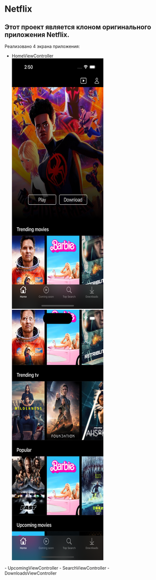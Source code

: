 # Netflix

## Этот проект является клоном оригинального приложения Netflix.

Реализовано 4 экрана приложения:
- HomeViewController
  <div>
  <img src="https://github.com/zabashtina/Netflix/blob/main/Netflix/Screenshots/HomeViewController1.png" width="300" height="820"/>&nbsp;
  <img src="https://github.com/zabashtina/Netflix/blob/main/Netflix/Screenshots/HomeViewController2.png" width="300" height="820"/>&nbsp;
</div>
- UpcomingViewController
- SearchViewController
- DownloadsViewController
